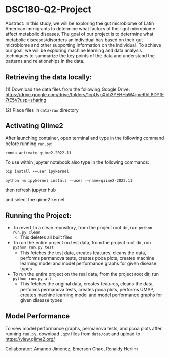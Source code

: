 # DSC180-Q2-Project
Abstract: In this study, we will be exploring the gut microbiome of Latin American immigrants to determine what factors of their gut microbiome affect metabolic diseases. The goal of our project is to determine what metabolic diseases/disorders an individual has based on their gut microbiome and other supporting information on the individual. To achieve our goal, we will be exploring machine learning and data analysis techniques to summarize the key points of the data and understand the patterns and relationships in the data.


## Retrieving the data locally:
(1) Download the data files from the following Google Drive: https://drive.google.com/drive/folders/1cpUvpXbh3YEHHaW4jmeKhL8DYfE7tE5V?usp=sharing

(2) Place files in `data/raw` directory

## Activating Qiime2
After launching container, open terminal and type in the following command before running `run.py`:

`conda activate qiime2-2022.11`

To use within jupyter notebook also type in the following commands: 

`pip install -–user ipykernel`

`python -m ipykernel install -–user -–name=qiime2-2022.11`

then refresh jupyter hub

and select the qiime2 kernel

## Running the Project:
* To revert to a clean repository, from the project root dir, run `python run.py clean`
  * This deletes all built files
* To run the entire project on test data, from the project root dir, run `python run.py test`
  * This fetches the test data, creates features, cleans the data, performs permanova tests, creates pcoa plots, creates machine learning model and model performance graphs
  for given disease types
* To run the entire project on the real data, from the project root dir, run `python run.py all`
  * This fetches the original data, creates features, cleans the data, performs permanova tests, creates pcoa plots, performs UMAP, creates machine learning model and model performance graphs
  for given disease types
  
## Model Performance
To view model performance graphs, permanova tests, and pcoa plots after running `run.py`, download `.qzv` files from `data/out` and upload to https://view.qiime2.org/

Collaborator: Amando Jimenez, Emerson Chao, Renaldy Herlim
